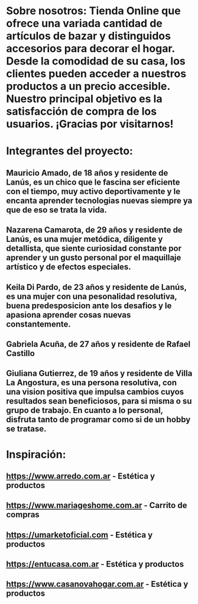 # Sobre nosotros: Tienda Online que ofrece una variada cantidad de artículos de bazar y distinguidos accesorios para decorar el hogar. Desde la comodidad de su casa, los clientes pueden acceder a nuestros productos a un precio accesible. Nuestro principal objetivo es la satisfacción de compra de los usuarios. ¡Gracias por visitarnos!

# Integrantes del proyecto:
## Mauricio Amado, de 18 años y residente de Lanús, es un chico que le fascina ser eficiente con el tiempo, muy activo deportivamente y le encanta aprender tecnologias nuevas siempre ya que de eso se trata la vida.
## Nazarena Camarota, de 29 años y residente de Lanús, es una mujer metódica, diligente y detallista, que siente curiosidad constante por aprender y un gusto personal por el maquillaje artístico y de efectos especiales.
## Keila Di Pardo, de 23 años y residente de Lanús, es una mujer con una pesonalidad resolutiva, buena predesposicion ante los desafios y le apasiona aprender cosas nuevas constantemente.
## Gabriela Acuña, de 27 años y residente de Rafael Castillo
## Giuliana Gutierrez, de 19 años y residente de Villa La Angostura, es una persona resolutiva, con una vision positiva que impulsa cambios cuyos resultados sean beneficiosos, para si misma o su grupo de trabajo. En cuanto a lo personal, disfruta tanto de programar como si de un hobby se tratase.

# Inspiración:
## https://www.arredo.com.ar - Estética y productos
## https://www.mariageshome.com.ar - Carrito de compras
## https://umarketoficial.com - Estética y productos
## https://entucasa.com.ar - Estética y productos
## https://www.casanovahogar.com.ar - Estética y productos